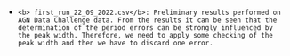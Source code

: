 <ul>
 <li> 
 
 	<b> first_run_22_09_2022.csv</b>: Preliminary results performed on AGN Data Challenge data. From the results it can be seen that the determination of the period errors can be strongly influenced by the peak width. Therefore, we need to apply some checking of the peak width and then we have to discard one error. 
</li>
</ul>
